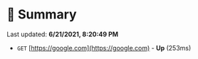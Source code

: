 # 📖 Summary
Last updated: **6/21/2021, 8:20:49 PM**

- `GET` [https://google.com](https://google.com) - **Up** (253ms)
